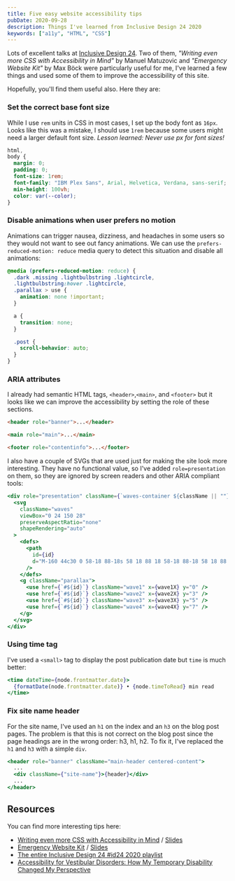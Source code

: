 ```yaml
---
title: Five easy website accessibility tips
pubDate: 2020-09-28
description: Things I've learned from Inclusive Design 24 2020
keywords: ["a11y", "HTML", "CSS"]
---
```


Lots of excellent talks at [Inclusive Design 24](https://inclusivedesign24.org/2020/).
Two of them, _"Writing even more CSS with Accessibility in Mind"_ by Manuel Matuzovic and _"Emergency Website Kit"_ by Max Böck
were particularly useful for me, I've learned a few things and used some of them to improve the accessibility of this site.

Hopefully, you'll find them useful also. Here they are:

### Set the correct base font size

While I use `rem` units in CSS in most cases, I set up the body font as `16px`. Looks like this was a mistake,
I should use `1rem` because some users might need a larger default font size.
_Lesson learned: Never use px for font sizes!_

```css
html,
body {
  margin: 0;
  padding: 0;
  font-size: 1rem;
  font-family: "IBM Plex Sans", Arial, Helvetica, Verdana, sans-serif;
  min-height: 100vh;
  color: var(--color);
}
```

### Disable animations when user prefers no motion

Animations can trigger nausea, dizziness, and headaches in some users so they would not want to
see out fancy animations. We can use the `prefers-reduced-motion: reduce` media query to detect
this situation and disable all animations:

```css
@media (prefers-reduced-motion: reduce) {
  .dark .missing .lightbulbstring .lightcircle,
  .lightbulbstring:hover .lightcircle,
  .parallax > use {
    animation: none !important;
  }

  a {
    transition: none;
  }

  .post {
    scroll-behavior: auto;
  }
}
```

### ARIA attributes

I already had semantic HTML tags, `<header>`,`<main>`, and `<footer>` but it looks like we can improve the accessibility
by setting the role of these sections.

```html
<header role="banner">...</header>

<main role="main">...</main>

<footer role="contentinfo">...</footer>
```

I also have a couple of SVGs that are used just for making the site look more interesting. They have no functional value,
so I've added `role=presentation` on them, so they are ignored by screen readers and other ARIA compliant tools:

```jsx
<div role="presentation" className={`waves-container ${className || ""}`}>
  <svg
    className="waves"
    viewBox="0 24 150 28"
    preserveAspectRatio="none"
    shapeRendering="auto"
  >
    <defs>
      <path
        id={id}
        d="M-160 44c30 0 58-18 88-18s 58 18 88 18 58-18 88-18 58 18 88 18 v44h-352z"
      />
    </defs>
    <g className="parallax">
      <use href={`#${id}`} className="wave1" x={wave1X} y="0" />
      <use href={`#${id}`} className="wave2" x={wave2X} y="3" />
      <use href={`#${id}`} className="wave3" x={wave3X} y="5" />
      <use href={`#${id}`} className="wave4" x={wave4X} y="7" />
    </g>
  </svg>
</div>
```

### Using time tag

I've used a `<small>` tag to display the post publication date but `time` is much better:

```jsx
<time dateTime={node.frontmatter.date}>
  {formatDate(node.frontmatter.date)} • {node.timeToRead} min read
</time>
```

### Fix site name header

For the site name, I've used an `h1` on the index and an `h3` on the blog post pages.
The problem is that this is not correct on the blog post since the page headings are in the wrong order: h3, h1, h2.
To fix it, I've replaced the `h1` and `h3` with a simple `div`.

```jsx
<header role="banner" className="main-header centered-content">
  ...
  <div className={"site-name"}>{header}</div>
  ...
</header>
```

## Resources

You can find more interesting tips here:

- [Writing even more CSS with Accessibility in Mind](https://www.youtube.com/watch?v=o6ssu5oKyaU) / [Slides](https://noti.st/matuzo/lWUq2w/writing-even-more-css-with-accessibility-in-mind)
- [Emergency Website Kit](https://www.youtube.com/watch?v=8RdrRCq8VzU&list=PLn7dsvRdQEfGkK9xxk54XdKTLk7zf_Qwp&index=11) / [Slides](https://noti.st/mxb/a1xCB1/emergency-website-kit)
- [The entire Inclusive Design 24 #id24 2020 playlist](https://www.youtube.com/playlist?list=PLn7dsvRdQEfGkK9xxk54XdKTLk7zf_Qwp)
- [Accessibility for Vestibular Disorders: How My Temporary Disability Changed My Perspective](https://alistapart.com/article/accessibility-for-vestibular/#section5)
